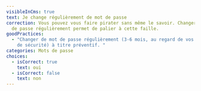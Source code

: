 ```yaml
---
visibleInCms: true
text: Je change régulièrement de mot de passe
correction: Vous pouvez vous faire pirater sans même le savoir. Changer de mot
  de passe régulièrement permet de palier à cette faille.
goodPractices:
  - "Changer de mot de passe régulièrement (3-6 mois, au regard de vos exigences
    de sécurité) à titre préventif. "
categories: Mots de passe
choices:
  - isCorrect: true
    text: oui
  - isCorrect: false
    text: non
---
```

